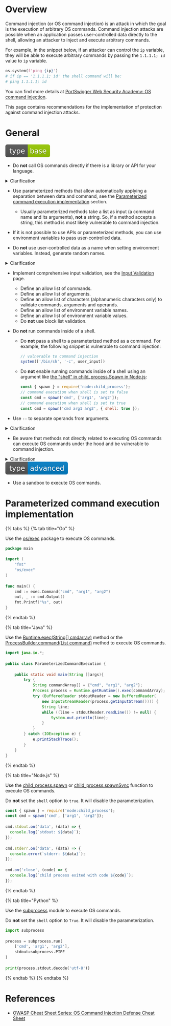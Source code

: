 # Overview

Command injection (or OS command injection) is an attack in which the goal is the execution of arbitrary OS commands. Command injection attacks are possible when an application passes user-controlled data directly to the shell, allowing an attacker to inject and execute arbitrary commands.

For example, in the snippet below, if an attacker can control the `ip` variable, they will be able to execute arbitrary commands by passing the `1.1.1.1; id` value to `ip` variable.

```python
os.system(f'ping {ip}')
# if ip == '1.1.1.1; id' the shell command will be:
# ping 1.1.1.1; id
```

You can find more details at [PortSwigger Web Security Academy: OS command injection](https://portswigger.net/web-security/os-command-injection).

This page contains recommendations for the implementation of protection against command injection attacks.

# General

<div align="left">
<img src="/.gitbook/assets/type-base-icon.svg">
</div>

- Do **not** call OS commands directly if there is a library or API for your language.

<details>
<summary>Clarification</summary>

It is better to use a built-in method to perform the required task than to call an OS command.

For example, use `mkdir(name)` instead of `system('mkdir ${name}')`.
</details>

- Use parameterized methods that allow automatically applying a separation between data and command, see the [Parameterized command execution implementation](#parameterized-command-execution-implementation) section.

    - Usually parameterized methods take a list as input (a command name and its arguments), **not** a string. So, if a method accepts a string, this method is most likely vulnerable to command injection.

- If it is not possible to use APIs or parameterized methods, you can use environment variables to pass user-controlled data.
- Do **not** use user-controlled data as a name when setting environment variables. Instead, generate random names.

<details>
<summary>Clarification</summary>

Environment variables can be used to inject commands and execute arbitrary code. You can find a list of dangerous environment variables at [Application Security Cheat Sheet: Command Injection](https://0xn3va.gitbook.io/cheat-sheets/web-application/command-injection).
</details>

- Implement comprehensive input validation, see the [Input Validation](/Web%20Application/Input%20Validation/README.md) page.

    - Define an allow list of commands.
    - Define an allow list of arguments.
    - Define an allow list of characters (alphanumeric characters only) to validate commands, arguments and operands.
    - Define an allow list of environment variable names.
    - Define an allow list of environment variable values.
    - Do **not** use block list validation.

- Do **not** run commands inside of a shell.

    - Do **not** pass a shell to a parameterized method as a command. For example, the following snippet is vulnerable to command injection:
    
        ```javascript
        // vulnerable to command injection
        system(['/bin/sh', '-c', user_input])
        ```

    - Do **not** enable running commands inside of a shell using an argument like [the "shell" in child_process.Spawn in Node.js](https://nodejs.org/api/child_process.html#child_processspawnsynccommand-args-options):

        ```javascript
        const { spawn } = require('node:child_process');
        // command execution when shell is set to false
        const cmd = spawn('cmd', ['arg1', 'arg2']);
        // command execution when shell is set to true
        const cmd = spawn('cmd arg1 arg2', { shell: true });
        ```

- Use `--` to separate operands from arguments.

<details>
<summary>Clarification</summary>

Unfortunately, using parameterized functions for command execution does not protect from the argument injection attack. Depending on the command used, argument injection can provide an attacker with additional leverage, such as a primitive for writing arbitrary files or even executing arbitrary code.

You can find arguments for various commands that can be abused at [Application Security Cheat Sheet: Command Injection - Argument Injection](https://0xn3va.gitbook.io/cheat-sheets/web-application/command-injection/argument-injection).

`--` allows you to explicitly separate operands from arguments. For example, the code in the snippet below takes the data from `user_input` as an argument and the OS command will print the listing of the the current folder.

```javascript
user_input = '-la'
system('ls', user_input)
// => ls -la
```

However, using `--` can help avoid this issue. The code in the snippet below will return an error because `-la` will be treated as a name, not an argument.

```javascript
user_input = '-la'
system('ls', '--', user_input)
// => ls -- -la
// ls: -la: No such file or directory
```
</details>

- Be aware that methods not directly related to executing OS commands can execute OS commands under the hood and be vulnerable to command injection.

<details>
<summary>Clarification</summary>

For example, `Kernel.open` is used to open files in Ruby but can be used to execute OS commands:

```ruby
open("| echo 'echo from open'").read()
# => 'echo from open\n
```

You can find a list of dangerous methods at [Application Security Cheat Sheet: Command Injection](https://0xn3va.gitbook.io/cheat-sheets/web-application/command-injection).
</details>

<div align="left">
<img src="/.gitbook/assets/type-advanced-icon.svg">
</div>

- Use a sandbox to execute OS commands.

# Parameterized command execution implementation

{% tabs %}
{% tab title="Go" %}

Use the [os/exec](https://pkg.go.dev/os/exec) package to execute OS commands.

```go
package main

import (
    "fmt"
    "os/exec"
)

func main() {
    cmd := exec.Command("cmd", "arg1", "arg2")
    out, _ := cmd.Output()
    fmt.Printf("%s", out)
}
```
{% endtab %}

{% tab title="Java" %}

Use the [Runtime.exec(String[] cmdarray)](https://docs.oracle.com/javase/8/docs/api/java/lang/Runtime.html) method or the [ProcessBuilder.command(List<String> command)](https://docs.oracle.com/javase/8/docs/api/java/lang/ProcessBuilder.html) method to execute OS commands.

```java
import java.io.*;

public class ParameterizedCommandExecution {

    public static void main(String []args){
        try {
            String commandArray[] = {"cmd", "arg1", "arg2"};
            Process process = Runtime.getRuntime().exec(commandArray);
            try (BufferedReader stdoutReader = new BufferedReader(
                new InputStreamReader(process.getInputStream()))) {
                String line;
                while ((line = stdoutReader.readLine()) != null) {
                    System.out.println(line);
                }
            }
        } catch (IOException e) {
            e.printStackTrace();
        }
    }
}
```
{% endtab %}

{% tab title="Node.js" %}

Use the [child_process.spawn](https://nodejs.org/api/child_process.html#child_processspawncommand-args-options) or [child_process.spawnSync](https://nodejs.org/api/child_process.html#child_processspawnsynccommand-args-options) function to execute OS commands.

Do **not** set the `shell` option to `true`. It will disable the parameterization.

```javascript
const { spawn } = require('node:child_process');
const cmd = spawn('cmd', ['arg1', 'arg2']);

cmd.stdout.on('data', (data) => {
  console.log(`stdout: ${data}`);
});

cmd.stderr.on('data', (data) => {
  console.error(`stderr: ${data}`);
});

cmd.on('close', (code) => {
  console.log(`child process exited with code ${code}`);
});
```
{% endtab %}

{% tab title="Python" %}

Use the [subprocess](https://nodejs.org/api/child_process.html#child_processspawncommand-args-options) module to execute OS commands.

Do **not** set the `shell` option to `True`. It will disable the parameterization.

```python
import subprocess

process = subprocess.run(
    ['cmd', 'arg1', 'arg2'],
    stdout=subprocess.PIPE
)

print(process.stdout.decode('utf-8'))
```
{% endtab %}
{% endtabs %}

# References

- [OWASP Cheat Sheet Series: OS Command Injection Defense Cheat Sheet](https://cheatsheetseries.owasp.org/cheatsheets/OS_Command_Injection_Defense_Cheat_Sheet.html)
